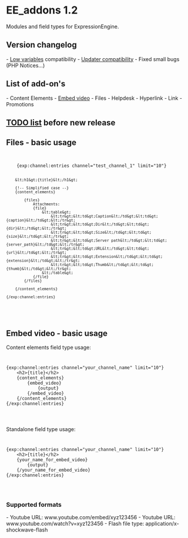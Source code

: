 <h1>EE_addons 1.2</h1>
Modules and field types for ExpressionEngine.

<h2>Version changelog</h2>
- <a href="http://gotolow.com/addons/low-variables">Low variables</a> compatibility
- <a href="http://www.devdemon.com/updater/">Updater compatibility</a>
- Fixed small bugs (PHP Notices...)

<h2>List of add-on's</h2>
- Content Elements
- <a href="#embed-video---basic-usage">Embed video</a>
- Files
- Helpdesk
- Hyperlink
- Link
- Promotions

<h2><a href="https://docs.google.com/a/krea.com/document/d/1tn0OCl73jdfGb60ouDJJONkyZ9QcYWbfoDeQrD0JFYA/edit#">TODO list</a> before new release</h2>

<h2 id="files">Files - basic usage</h2>

<code>
<pre>
	{exp:channel:entries channel="test_channel_1" limit="10"}

		&lt;h1&gt;{title}&lt;/h1&gt;

		{!-- Simplified case --}
		{content_elements}

			{files}
				Attachments:
				{file}
					&lt;table&gt;
						&lt;tr&gt;&lt;td&gt;Caption&lt;/td&gt;&lt;td&gt;{caption}&lt;/td&gt;&lt;/tr&gt;
						&lt;tr&gt;&lt;td&gt;Dir&lt;/td&gt;&lt;td&gt;{dir}&lt;/td&gt;&lt;/tr&gt;
						&lt;tr&gt;&lt;td&gt;Size&lt;/td&gt;&lt;td&gt;{size}&lt;/td&gt;&lt;/tr&gt;
						&lt;tr&gt;&lt;td&gt;Server path&lt;/td&gt;&lt;td&gt;{server_path}&lt;/td&gt;&lt;/tr&gt;
						&lt;tr&gt;&lt;td&gt;URL&lt;/td&gt;&lt;td&gt;{url}&lt;/td&gt;&lt;/tr&gt;
						&lt;tr&gt;&lt;td&gt;Extension&lt;/td&gt;&lt;td&gt;{extension}&lt;/td&gt;&lt;/tr&gt;
						&lt;tr&gt;&lt;td&gt;Thumb&lt;/td&gt;&lt;td&gt;{thumb}&lt;/td&gt;&lt;/tr&gt;
					&lt;/table&gt;
				{/file}
			{/files}

		{/content_elements}

	{/exp:channel:entries}
</pre>
</code>

<h2 id="embed_video">Embed video - basic usage</h2>

Content elements field type usage:
<code>
<pre>
{exp:channel:entries channel="your_channel_name" limit="10"}
	&lt;h2&gt;{title}&lt;/h2&gt;
	{content_elements}
		{embed_video}
			{output}
		{/embed_video}
	{/content_elements}
{/exp:channel:entries}
</pre>
</code>

Standalone field type usage:
<code>
<pre>
{exp:channel:entries channel="your_channel_name" limit="10"}
	&lt;h2&gt;{title}&lt;/h2&gt;
	{your_name_for_embed_video}
		{output}
	{/your_name_for_embed_video}
{/exp:channel:entries}
</pre>
</code>

<h3>Supported formats</h3>
- Youtube URL: www.youtube.com/embed/xyz123456
- Youtube URL: www.youtube.com/watch?v=xyz123456
- Flash file type: application/x-shockwave-flash